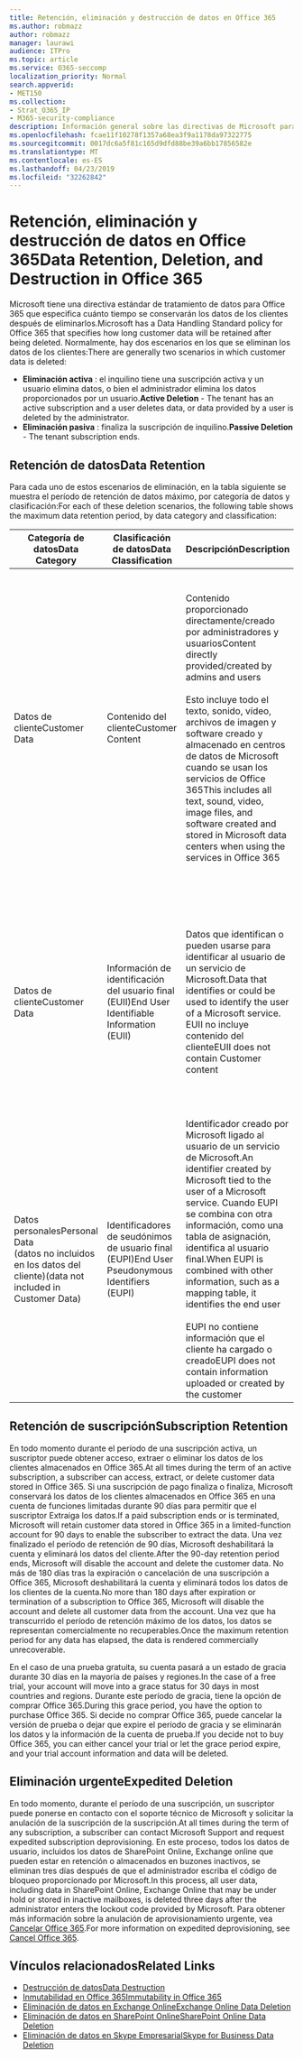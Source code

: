 ```yaml
---
title: Retención, eliminación y destrucción de datos en Office 365
ms.author: robmazz
author: robmazz
manager: laurawi
audience: ITPro
ms.topic: article
ms.service: O365-seccomp
localization_priority: Normal
search.appverid:
- MET150
ms.collection:
- Strat_O365_IP
- M365-security-compliance
description: Información general sobre las directivas de Microsoft para Office 365 relacionadas con la retención, eliminación y destrucción de datos.
ms.openlocfilehash: fcae11f10278f1357a68ea3f9a1178da97322775
ms.sourcegitcommit: 0017dc6a5f81c165d9dfd88be39a6bb17856582e
ms.translationtype: MT
ms.contentlocale: es-ES
ms.lasthandoff: 04/23/2019
ms.locfileid: "32262842"
---
```

# <a name="data-retention-deletion-and-destruction-in-office-365"></a><span data-ttu-id="9a0a8-103">Retención, eliminación y destrucción de datos en Office 365</span><span class="sxs-lookup"><span data-stu-id="9a0a8-103">Data Retention, Deletion, and Destruction in Office 365</span></span>

<span data-ttu-id="9a0a8-104">Microsoft tiene una directiva estándar de tratamiento de datos para Office 365 que especifica cuánto tiempo se conservarán los datos de los clientes después de eliminarlos.</span><span class="sxs-lookup"><span data-stu-id="9a0a8-104">Microsoft has a Data Handling Standard policy for Office 365 that specifies how long customer data will be retained after being deleted.</span></span> <span data-ttu-id="9a0a8-105">Normalmente, hay dos escenarios en los que se eliminan los datos de los clientes:</span><span class="sxs-lookup"><span data-stu-id="9a0a8-105">There are generally two scenarios in which customer data is deleted:</span></span>

- <span data-ttu-id="9a0a8-106">**Eliminación activa** : el inquilino tiene una suscripción activa y un usuario elimina datos, o bien el administrador elimina los datos proporcionados por un usuario.</span><span class="sxs-lookup"><span data-stu-id="9a0a8-106">**Active Deletion** - The tenant has an active subscription and a user deletes data, or data provided by a user is deleted by the administrator.</span></span>
- <span data-ttu-id="9a0a8-107">**Eliminación pasiva** : finaliza la suscripción de inquilino.</span><span class="sxs-lookup"><span data-stu-id="9a0a8-107">**Passive Deletion** - The tenant subscription ends.</span></span>

## <a name="data-retention"></a><span data-ttu-id="9a0a8-108">Retención de datos</span><span class="sxs-lookup"><span data-stu-id="9a0a8-108">Data Retention</span></span>

<span data-ttu-id="9a0a8-109">Para cada uno de estos escenarios de eliminación, en la tabla siguiente se muestra el período de retención de datos máximo, por categoría de datos y clasificación:</span><span class="sxs-lookup"><span data-stu-id="9a0a8-109">For each of these deletion scenarios, the following table shows the maximum data retention period, by data category and classification:</span></span>

| <span data-ttu-id="9a0a8-110">Categoría de datos</span><span class="sxs-lookup"><span data-stu-id="9a0a8-110">Data Category</span></span> | <span data-ttu-id="9a0a8-111">Clasificación de datos</span><span class="sxs-lookup"><span data-stu-id="9a0a8-111">Data Classification</span></span> | <span data-ttu-id="9a0a8-112">Descripción</span><span class="sxs-lookup"><span data-stu-id="9a0a8-112">Description</span></span> | <span data-ttu-id="9a0a8-113">Ejemplos</span><span class="sxs-lookup"><span data-stu-id="9a0a8-113">Examples</span></span> | <span data-ttu-id="9a0a8-114">Período de retención</span><span class="sxs-lookup"><span data-stu-id="9a0a8-114">Retention Period</span></span> |
|-----------------|-----------------|-----------------|----------------------------------|-------------------------------|
| <span data-ttu-id="9a0a8-115">Datos de cliente</span><span class="sxs-lookup"><span data-stu-id="9a0a8-115">Customer Data</span></span> | <span data-ttu-id="9a0a8-116">Contenido del cliente</span><span class="sxs-lookup"><span data-stu-id="9a0a8-116">Customer Content</span></span>| <span data-ttu-id="9a0a8-117">Contenido proporcionado directamente/creado por administradores y usuarios</span><span class="sxs-lookup"><span data-stu-id="9a0a8-117">Content directly provided/created by admins and users</span></span> <br><br> <span data-ttu-id="9a0a8-118">Esto incluye todo el texto, sonido, vídeo, archivos de imagen y software creado y almacenado en centros de datos de Microsoft cuando se usan los servicios de Office 365</span><span class="sxs-lookup"><span data-stu-id="9a0a8-118">This includes all text, sound, video, image files, and software created and stored in Microsoft data centers when using the services in Office 365</span></span> | <span data-ttu-id="9a0a8-119">Algunos ejemplos de las aplicaciones de Office 365 más usadas que permiten a los usuarios crear datos son Word, Excel, PowerPoint, Outlook y OneNote</span><span class="sxs-lookup"><span data-stu-id="9a0a8-119">Examples of the most commonly used Office 365 applications which allow users to author data include Word, Excel, PowerPoint, Outlook and OneNote</span></span> <br><br> <span data-ttu-id="9a0a8-120">El contenido del cliente también incluye secretos de propiedad del cliente o proporcionados (contraseñas, certificados, claves de cifrado, claves de almacenamiento)</span><span class="sxs-lookup"><span data-stu-id="9a0a8-120">Customer content also includes customer-owned/provided secrets (passwords, certificates, encryption keys, storage keys)</span></span> | <span data-ttu-id="9a0a8-121">**Escenario de eliminación activa:** como máximo 30 días</span><span class="sxs-lookup"><span data-stu-id="9a0a8-121">**Active Deletion Scenario:** at most 30 days</span></span> <br><br> <span data-ttu-id="9a0a8-122">**Escenario de eliminación pasiva:** como máximo 180 días</span><span class="sxs-lookup"><span data-stu-id="9a0a8-122">**Passive Deletion Scenario:** at most 180 days</span></span> |
| <span data-ttu-id="9a0a8-123">Datos de cliente</span><span class="sxs-lookup"><span data-stu-id="9a0a8-123">Customer Data</span></span> | <span data-ttu-id="9a0a8-124">Información de identificación del usuario final (EUII)</span><span class="sxs-lookup"><span data-stu-id="9a0a8-124">End User Identifiable Information (EUII)</span></span> | <span data-ttu-id="9a0a8-125">Datos que identifican o pueden usarse para identificar al usuario de un servicio de Microsoft.</span><span class="sxs-lookup"><span data-stu-id="9a0a8-125">Data that identifies or could be used to identify the user of a Microsoft service.</span></span> <span data-ttu-id="9a0a8-126">EUII no incluye contenido del cliente</span><span class="sxs-lookup"><span data-stu-id="9a0a8-126">EUII does not contain Customer content</span></span> | <span data-ttu-id="9a0a8-127">Nombre de usuario o nombre para mostrar (Dominio\nombre de usuario)</span><span class="sxs-lookup"><span data-stu-id="9a0a8-127">User name or display name (DOMAIN\UserName)</span></span> <br><br> <span data-ttu-id="9a0a8-128">Nombre principal de usuario (nombre @ dominio)</span><span class="sxs-lookup"><span data-stu-id="9a0a8-128">User principal name (name@domain)</span></span> <br><br>  <span data-ttu-id="9a0a8-129">Direcciones IP específicas del usuario</span><span class="sxs-lookup"><span data-stu-id="9a0a8-129">User-specific IP addresses</span></span> | <span data-ttu-id="9a0a8-130">**Escenario de eliminación activa:** como máximo de 180 días (solo una acción de administrador de inquilinos)</span><span class="sxs-lookup"><span data-stu-id="9a0a8-130">**Active Deletion Scenario:** at most 180 days (only a tenant administrator action)</span></span> <br><br> <span data-ttu-id="9a0a8-131">**Escenario de eliminación pasiva:** como máximo 180 días</span><span class="sxs-lookup"><span data-stu-id="9a0a8-131">**Passive Deletion Scenario:** at most 180 days</span></span> |
| <span data-ttu-id="9a0a8-132">Datos personales</span><span class="sxs-lookup"><span data-stu-id="9a0a8-132">Personal Data</span></span> <br> <span data-ttu-id="9a0a8-133">(datos no incluidos en los datos del cliente)</span><span class="sxs-lookup"><span data-stu-id="9a0a8-133">(data not included in Customer Data)</span></span> | <span data-ttu-id="9a0a8-134">Identificadores de seudónimos de usuario final (EUPI)</span><span class="sxs-lookup"><span data-stu-id="9a0a8-134">End User Pseudonymous Identifiers (EUPI)</span></span> | <span data-ttu-id="9a0a8-135">Identificador creado por Microsoft ligado al usuario de un servicio de Microsoft.</span><span class="sxs-lookup"><span data-stu-id="9a0a8-135">An identifier created by Microsoft tied to the user of a Microsoft service.</span></span> <span data-ttu-id="9a0a8-136">Cuando EUPI se combina con otra información, como una tabla de asignación, identifica al usuario final.</span><span class="sxs-lookup"><span data-stu-id="9a0a8-136">When EUPI is combined with other information, such as a mapping table, it identifies the end user</span></span> <br><br> <span data-ttu-id="9a0a8-137">EUPI no contiene información que el cliente ha cargado o creado</span><span class="sxs-lookup"><span data-stu-id="9a0a8-137">EUPI does not contain information uploaded or created by the customer</span></span> | <span data-ttu-id="9a0a8-138">GUID de usuario, PUIDs o SID</span><span class="sxs-lookup"><span data-stu-id="9a0a8-138">User GUIDs, PUIDs, or SIDs</span></span> <br><br> <span data-ttu-id="9a0a8-139">Identificadores de sesión</span><span class="sxs-lookup"><span data-stu-id="9a0a8-139">Session IDs</span></span> | <span data-ttu-id="9a0a8-140">**Escenario de eliminación activa:** como máximo 30 días</span><span class="sxs-lookup"><span data-stu-id="9a0a8-140">**Active Deletion Scenario:** at most 30 days</span></span> <br><br> <span data-ttu-id="9a0a8-141">**Escenario de eliminación pasiva:** como máximo 180 días</span><span class="sxs-lookup"><span data-stu-id="9a0a8-141">**Passive Deletion Scenario:** at most 180 days</span></span> |

## <a name="subscription-retention"></a><span data-ttu-id="9a0a8-142">Retención de suscripción</span><span class="sxs-lookup"><span data-stu-id="9a0a8-142">Subscription Retention</span></span>

<span data-ttu-id="9a0a8-143">En todo momento durante el período de una suscripción activa, un suscriptor puede obtener acceso, extraer o eliminar los datos de los clientes almacenados en Office 365.</span><span class="sxs-lookup"><span data-stu-id="9a0a8-143">At all times during the term of an active subscription, a subscriber can access, extract, or delete customer data stored in Office 365.</span></span> <span data-ttu-id="9a0a8-144">Si una suscripción de pago finaliza o finaliza, Microsoft conservará los datos de los clientes almacenados en Office 365 en una cuenta de funciones limitadas durante 90 días para permitir que el suscriptor Extraiga los datos.</span><span class="sxs-lookup"><span data-stu-id="9a0a8-144">If a paid subscription ends or is terminated, Microsoft will retain customer data stored in Office 365 in a limited-function account for 90 days to enable the subscriber to extract the data.</span></span> <span data-ttu-id="9a0a8-145">Una vez finalizado el período de retención de 90 días, Microsoft deshabilitará la cuenta y eliminará los datos del cliente.</span><span class="sxs-lookup"><span data-stu-id="9a0a8-145">After the 90-day retention period ends, Microsoft will disable the account and delete the customer data.</span></span> <span data-ttu-id="9a0a8-146">No más de 180 días tras la expiración o cancelación de una suscripción a Office 365, Microsoft deshabilitará la cuenta y eliminará todos los datos de los clientes de la cuenta.</span><span class="sxs-lookup"><span data-stu-id="9a0a8-146">No more than 180 days after expiration or termination of a subscription to Office 365, Microsoft will disable the account and delete all customer data from the account.</span></span> <span data-ttu-id="9a0a8-147">Una vez que ha transcurrido el período de retención máximo de los datos, los datos se representan comercialmente no recuperables.</span><span class="sxs-lookup"><span data-stu-id="9a0a8-147">Once the maximum retention period for any data has elapsed, the data is rendered commercially unrecoverable.</span></span>

<span data-ttu-id="9a0a8-148">En el caso de una prueba gratuita, su cuenta pasará a un estado de gracia durante 30 días en la mayoría de países y regiones.</span><span class="sxs-lookup"><span data-stu-id="9a0a8-148">In the case of a free trial, your account will move into a grace status for 30 days in most countries and regions.</span></span> <span data-ttu-id="9a0a8-149">Durante este período de gracia, tiene la opción de comprar Office 365.</span><span class="sxs-lookup"><span data-stu-id="9a0a8-149">During this grace period, you have the option to purchase Office 365.</span></span> <span data-ttu-id="9a0a8-150">Si decide no comprar Office 365, puede cancelar la versión de prueba o dejar que expire el período de gracia y se eliminarán los datos y la información de la cuenta de prueba.</span><span class="sxs-lookup"><span data-stu-id="9a0a8-150">If you decide not to buy Office 365, you can either cancel your trial or let the grace period expire, and your trial account information and data will be deleted.</span></span>

## <a name="expedited-deletion"></a><span data-ttu-id="9a0a8-151">Eliminación urgente</span><span class="sxs-lookup"><span data-stu-id="9a0a8-151">Expedited Deletion</span></span>
<span data-ttu-id="9a0a8-152">En todo momento, durante el período de una suscripción, un suscriptor puede ponerse en contacto con el soporte técnico de Microsoft y solicitar la anulación de la suscripción de la suscripción.</span><span class="sxs-lookup"><span data-stu-id="9a0a8-152">At all times during the term of any subscription, a subscriber can contact Microsoft Support and request expedited subscription deprovisioning.</span></span> <span data-ttu-id="9a0a8-153">En este proceso, todos los datos de usuario, incluidos los datos de SharePoint Online, Exchange online que pueden estar en retención o almacenados en buzones inactivos, se eliminan tres días después de que el administrador escriba el código de bloqueo proporcionado por Microsoft.</span><span class="sxs-lookup"><span data-stu-id="9a0a8-153">In this process, all user data, including data in SharePoint Online, Exchange Online that may be under hold or stored in inactive mailboxes, is deleted three days after the administrator enters the lockout code provided by Microsoft.</span></span> <span data-ttu-id="9a0a8-154">Para obtener más información sobre la anulación de aprovisionamiento urgente, vea [Cancelar Office 365](https://support.office.com/article/Cancel-Office-365-for-business-b1bc0bef-4608-4601-813a-cdd9f746709a).</span><span class="sxs-lookup"><span data-stu-id="9a0a8-154">For more information on expedited deprovisioning, see [Cancel Office 365](https://support.office.com/article/Cancel-Office-365-for-business-b1bc0bef-4608-4601-813a-cdd9f746709a).</span></span>

## <a name="related-links"></a><span data-ttu-id="9a0a8-155">Vínculos relacionados</span><span class="sxs-lookup"><span data-stu-id="9a0a8-155">Related Links</span></span>
- [<span data-ttu-id="9a0a8-156">Destrucción de datos</span><span class="sxs-lookup"><span data-stu-id="9a0a8-156">Data Destruction</span></span>](office-365-data-destruction.md)
- [<span data-ttu-id="9a0a8-157">Inmutabilidad en Office 365</span><span class="sxs-lookup"><span data-stu-id="9a0a8-157">Immutability in Office 365</span></span>](office-365-data-immutability.md)
- [<span data-ttu-id="9a0a8-158">Eliminación de datos en Exchange Online</span><span class="sxs-lookup"><span data-stu-id="9a0a8-158">Exchange Online Data Deletion</span></span>](office-365-exchange-online-data-deletion.md)
- [<span data-ttu-id="9a0a8-159">Eliminación de datos en SharePoint Online</span><span class="sxs-lookup"><span data-stu-id="9a0a8-159">SharePoint Online Data Deletion</span></span>](office-365-sharepoint-online-data-deletion.md)
- [<span data-ttu-id="9a0a8-160">Eliminación de datos en Skype Empresarial</span><span class="sxs-lookup"><span data-stu-id="9a0a8-160">Skype for Business Data Deletion</span></span>](office-365-skype-data-deletion.md)